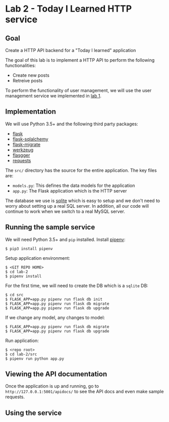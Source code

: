 # Lab 2 - Today I Learned HTTP service

## Goal

Create a HTTP API backend for a "Today I learned" application

The goal of this lab is to implement a HTTP API to perform the 
following functionalities:

- Create new posts
- Retreive posts

To perform the functionality of user management, we will use the user management
service we implemented in [lab 1](../lab-1).

## Implementation

We will use Python 3.5+ and the following third party packages:

- [flask](flask.pocoo.org/docs/0.12/appcontext/#app-context)
- [flask-sqlalchemy](https://flask-sqlalchemy.pocoo.org)
- [flask-migrate](https://flask-migrate.readthedocs.io/en/latest/)
- [werkzeug](http://werkzeug.pocoo.org/)
- [flasgger](https://github.com/rochacbruno/flasgger)
- [requests](http://docs.python-requests.org/en/master/)

The `src/` directory has the source for the entire application. The key files are:

- `models.py`: This defines the data models for the application
- `app.py`: The Flask application which is the HTTP server

The database we use is [sqlite](https://docs.python.org/3/library/sqlite3.html) which is easy to setup
and we don't need to worry about setting up a real SQL server. In addition, all our code will continue
to work when we switch to a real MySQL server.


## Running the sample service

We will need Python 3.5+ and `pip` installed. Install [pipenv](https://docs.pipenv.org):

```
$ pip3 install pipenv
```

Setup application environment:

```
$ <GIT REPO HOME>
$ cd lab-2
$ pipenv install
```

For the first time, we will need to create the DB which is a `sqlite` DB:

```
$ cd src
$ FLASK_APP=app.py pipenv run flask db init
$ FLASK_APP=app.py pipenv run flask db migrate
$ FLASK_APP=app.py pipenv run flask db upgrade
```

If we change any model, any changes to model:

```
$ FLASK_APP=app.py pipenv run flask db migrate
$ FLASK_APP=app.py pipenv run flask db upgrade
```

Run application:

```
$ <repo root>
$ cd lab-2/src
$ pipenv run python app.py
```

## Viewing the API documentation 

Once the application is up and running, go to `http://127.0.0.1:5001/apidocs/` to see the API docs and
even make sample requests.


## Using the service

